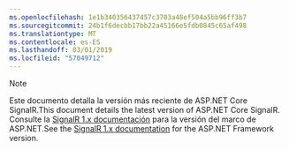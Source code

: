 ```yaml
---
ms.openlocfilehash: 1e1b340356437457c3703a48ef504a5bb96ff3b7
ms.sourcegitcommit: 24b1f6decbb17bb22a45166e5fdb0845c65af498
ms.translationtype: MT
ms.contentlocale: es-ES
ms.lasthandoff: 03/01/2019
ms.locfileid: "57049712"
---
```

> [!NOTE]
> <span data-ttu-id="6dc2b-101">Este documento detalla la versión más reciente de ASP.NET Core SignalR.</span><span class="sxs-lookup"><span data-stu-id="6dc2b-101">This document details the latest version of ASP.NET Core SignalR.</span></span> <span data-ttu-id="6dc2b-102">Consulte la [SignalR 1.x documentación](/aspnet/signalr/) para la versión del marco de ASP.NET.</span><span class="sxs-lookup"><span data-stu-id="6dc2b-102">See the [SignalR 1.x documentation](/aspnet/signalr/) for the ASP.NET Framework version.</span></span>
